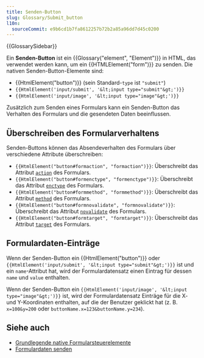 ```yaml
---
title: Senden-Button
slug: Glossary/Submit_button
l10n:
  sourceCommit: e9b6cd1b7fa8612257b72b2a85a96dd7d45c0200
---
```


{{GlossarySidebar}}

Ein **Senden-Button** ist ein {{Glossary("element", "Element")}} in HTML, das verwendet werden kann, um ein {{HTMLElement("form")}} zu senden. Die nativen Senden-Button-Elemente sind:

- {{HtmlElement("button")}} (sein Standard-`type` ist `"submit"`)
- `{{HtmlElement('input/submit', '&lt;input type="submit"&gt;')}}`
- `{{HtmlElement('input/image', '&lt;input type="image"&gt;')}}`

Zusätzlich zum Senden eines Formulars kann ein Senden-Button das Verhalten des Formulars und die gesendeten Daten beeinflussen.

## Überschreiben des Formularverhaltens

Senden-Buttons können das Absendeverhalten des Formulars über verschiedene Attribute überschreiben:

- `{{HtmlElement("button#formaction", "formaction")}}`: Überschreibt das Attribut [`action`](/de/docs/Web/HTML/Reference/Elements/form#action) des Formulars.
- `{{HtmlElement("button#formenctype", "formenctype")}}`: Überschreibt das Attribut [`enctype`](/de/docs/Web/HTML/Reference/Elements/form#enctype) des Formulars.
- `{{HtmlElement("button#formmethod", "formmethod")}}`: Überschreibt das Attribut [`method`](/de/docs/Web/HTML/Reference/Elements/form#method) des Formulars.
- `{{HtmlElement("button#formnovalidate", "formnovalidate")}}`: Überschreibt das Attribut [`novalidate`](/de/docs/Web/HTML/Reference/Elements/form#novalidate) des Formulars.
- `{{HtmlElement("button#formtarget", "formtarget")}}`: Überschreibt das Attribut [`target`](/de/docs/Web/HTML/Reference/Elements/form#target) des Formulars.

## Formulardaten-Einträge

Wenn der Senden-Button ein {{HtmlElement("button")}} oder `{{HtmlElement('input/submit', '&lt;input type="submit"&gt;')}}` ist und ein `name`-Attribut hat, wird der Formulardatensatz einen Eintrag für dessen `name` und `value` enthalten.

Wenn der Senden-Button ein `{{HtmlElement('input/image', '&lt;input type="image"&gt;')}}` ist, wird der Formulardatensatz Einträge für die X- und Y-Koordinaten enthalten, auf die der Benutzer geklickt hat (z. B. `x=100&y=200` oder `buttonName.x=123&buttonName.y=234`).

## Siehe auch

- [Grundlegende native Formularsteuerelemente](/de/docs/Learn_web_development/Extensions/Forms/Basic_native_form_controls)
- [Formulardaten senden](/de/docs/Learn_web_development/Extensions/Forms/Sending_and_retrieving_form_data)

